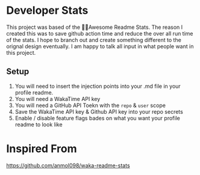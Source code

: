 # Developer Stats
This project was based of the 📌✨Awesome Readme Stats. The reason I created this was to save github action time and reduce the over all run time of the stats. I hope to branch out and create something different to the orignal design eventually. I am happy to talk all input in what people want in this project.

## Setup
1. You will need to insert the injection points into your .md file in your profile readme. 
2. You will need a WakaTime API key
3. You will need a GitHub API Toekn with the `repo` & `user` scope
4. Save the WakaTime API key & Github API key into your repo secrets
5. Enable / disable feature flags bades on what you want your profile readme to look like




# Inspired From

https://github.com/anmol098/waka-readme-stats
